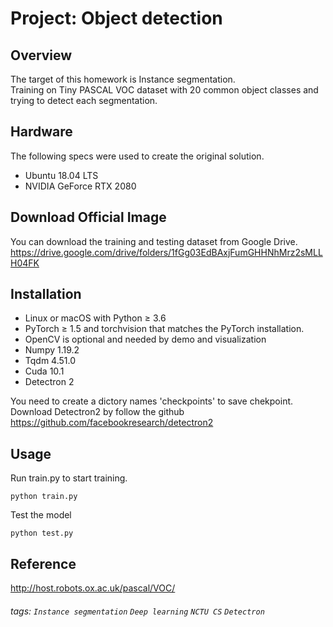 # Project: Object detection

## Overview
The target of this homework is Instance segmentation.  
Training on Tiny PASCAL VOC dataset with 20 common object classes and trying to detect each segmentation.

## Hardware
The following specs were used to create the original solution.

* Ubuntu 18.04 LTS
* NVIDIA GeForce RTX 2080

## Download Official Image
You can download the training and testing dataset from Google Drive.  
https://drive.google.com/drive/folders/1fGg03EdBAxjFumGHHNhMrz2sMLLH04FK

## Installation
* Linux or macOS with Python ≥ 3.6
* PyTorch ≥ 1.5 and torchvision that matches the PyTorch installation.
* OpenCV is optional and needed by demo and visualization
* Numpy 1.19.2
* Tqdm 4.51.0
* Cuda 10.1
* Detectron 2
 
You need to create a dictory names 'checkpoints' to save chekpoint.  
Download Detectron2 by follow the github  
https://github.com/facebookresearch/detectron2
  
## Usage
Run train.py to start training.   
```
python train.py
```

Test the model  
```
python test.py
```

## Reference
http://host.robots.ox.ac.uk/pascal/VOC/   

###### tags: `Instance segmentation` `Deep learning` `NCTU CS` `Detectron`
